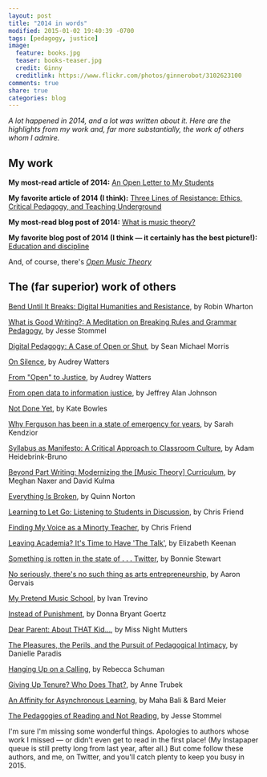 ```yaml
---
layout: post
title: "2014 in words"
modified: 2015-01-02 19:40:39 -0700
tags: [pedagogy, justice]
image:
  feature: books.jpg
  teaser: books-teaser.jpg
  credit: Ginny
  creditlink: https://www.flickr.com/photos/ginnerobot/3102623100
comments: true
share: true
categories: blog
---
```


*A lot happened in 2014, and a lot was written about it. Here are the highlights from my work and, far more substantially, the work of others whom I admire.*

## My work

**My most-read article of 2014:** [An Open Letter to My Students](http://www.hybridpedagogy.com/journal/open-letter-students/)

**My favorite article of 2014 (I think):** [Three Lines of Resistance: Ethics, Critical Pedagogy, and Teaching Underground](http://www.hybridpedagogy.com/journal/three-lines-resistance-ethics-critical-pedagogy-teaching-underground/)

**My most-read blog post of 2014:** [What is music theory?](http://kris.shaffermusic.com/2014/02/what-is-music-theory/)

**My favorite blog post of 2014 (I think — it certainly has the best picture!):** [Education and discipline](http://kris.shaffermusic.com/2014/09/education-and-discipline/)

And, of course, there's [*Open Music Theory*](http://openmusictheory.com)

## The (far superior) work of others

[Bend Until It Breaks: Digital Humanities and Resistance](http://www.hybridpedagogy.com/journal/bend-breaks-digital-humanities-resistance/), by Robin Wharton

[What is Good Writing?: A Meditation on Breaking Rules and Grammar Pedagogy](http://learning.instructure.com/2014/06/what-is-good-writing-a-meditation-on-breaking-rules-and-grammar-pedagogy/), by Jesse Stommel

[Digital Pedagogy: A Case of Open or Shut](http://learning.instructure.com/2014/09/digital-pedagogy-a-case-of-open-or-shut/), by Sean Michael Morris

[On Silence](http://www.hybridpedagogy.com/journal/silence/), by Audrey Watters

[From "Open" to Justice](http://hackeducation.com/2014/11/16/from-open-to-justice/), by Audrey Watters

[From open data to information justice](http://link.springer.com/article/10.1007%2Fs10676-014-9351-8), by Jeffrey Alan Johnson

[Not Done Yet](http://musicfordeckchairs.wordpress.com/2014/10/22/not-done-yet/), by Kate Bowles

[Why Ferguson has been in a state of emergency for years](http://qz.com/301180/why-ferguson-has-been-in-a-state-of-emergency-for-years/), by Sarah Kendzior

[Syllabus as Manifesto: A Critical Approach to Classroom Culture](http://www.hybridpedagogy.com/journal/syllabus-manifesto-critical-approach-classroom-culture/), by Adam Heidebrink-Bruno

[Beyond Part Writing: Modernizing the [Music Theory] Curriculum](http://www.flipcamp.org/engagingstudents2/essays/kulmaNaxer.html), by Meghan Naxer and David Kulma

[Everything Is Broken](https://medium.com/message/everything-is-broken-81e5f33a24e1), by Quinn Norton

[Learning to Let Go: Listening to Students in Discussion](http://www.hybridpedagogy.com/journal/learning-let-go-listening-students-discussion/), by Chris Friend

[Finding My Voice as a Minorty Teacher](http://www.hybridpedagogy.com/journal/speaking-out/), by Chris Friend

[Leaving Academia? It's Time to Have 'The Talk'](https://chroniclevitae.com/news/434-leaving-academia-it-s-time-to-have-the-talk), by Elizabeth Keenan

[Something is rotten in the state of . . . Twitter](http://theory.cribchronicles.com/2014/09/02/something-is-rotten-in-the-state-of-twitter/), by Bonnie Stewart

[No seriously, there's no such thing as arts entrepreneurship](http://aarongervais.com/blog/seriously-theres-arts-entrepreneurship/), by Aaron Gervais

[My Pretend Music School](http://aarongervais.com/blog/seriously-theres-arts-entrepreneurship/), by Ivan Trevino

[Instead of Punishment](http://mariamontessori.com/mm/?p=2521), by Donna Bryant Goertz

[Dear Parent: About THAT Kid...](http://missnightmutters.com/2014/11/dear-parent-about-that-kid.html), by Miss Night Mutters

[The Pleasures, the Perils, and the Pursuit of Pedagogical Intimacy](http://www.hybridpedagogy.com/journal/pleasures-perils-pursuit-pedagogical-intimacy/), by Danielle Paradis

[Hanging Up on a Calling](http://chronicle.com/article/Hanging-Up-on-a-Calling/144197/), by Rebecca Schuman

[Giving Up Tenure? Who Does That?](http://chronicle.com/article/Giving-Up-Tenure-Who-Does/138345/), by Anne Trubek

[An Affinity for Asynchronous Learning](http://www.hybridpedagogy.com/journal/affinity-asynchronous-learning/), by Maha Bali & Bard Meier

[The Pedagogies of Reading and Not Reading](http://learning.instructure.com/2014/03/the-pedagogies-of-reading-and-not-reading/), by Jesse Stommel

I'm sure I'm missing some wonderful things. Apologies to authors whose work I missed — or didn't even get to read in the first place! (My Instapaper queue is still pretty long from last year, after all.) But come follow these authors, and me, on Twitter, and you'll catch plenty to keep you busy in 2015.